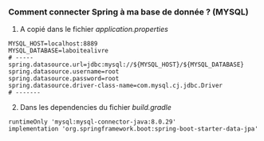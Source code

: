 
### Comment connecter Spring à ma base de donnée ? (MYSQL)

1. A copié dans le fichier *application.properties*
```
MYSQL_HOST=localhost:8889
MYSQL_DATABASE=laboitealivre
# -----
spring.datasource.url=jdbc:mysql://${MYSQL_HOST}/${MYSQL_DATABASE}
spring.datasource.username=root
spring.datasource.password=root
spring.datasource.driver-class-name=com.mysql.cj.jdbc.Driver
# -------
```
  2. Dans les dependencies du fichier *build.gradle*
```
runtimeOnly 'mysql:mysql-connector-java:8.0.29'
implementation 'org.springframework.boot:spring-boot-starter-data-jpa'
```
